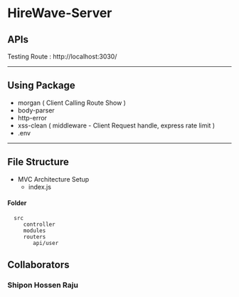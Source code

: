 # HireWave-Server

## APIs

<article>
<p>Testing Route :
<a> http://localhost:3030/ </a>
 </p>
</article>

<hr>

## Using Package

- morgan ( Client Calling Route Show )
- body-parser
- http-error
- xss-clean ( middleware - Client Request handle, express rate limit )
- .env

<hr>

## File Structure

- MVC Architecture Setup
  - index.js

#### Folder

      src
         controller
         modules
         routers
            api/user

## Collaborators

### Shipon Hossen Raju

